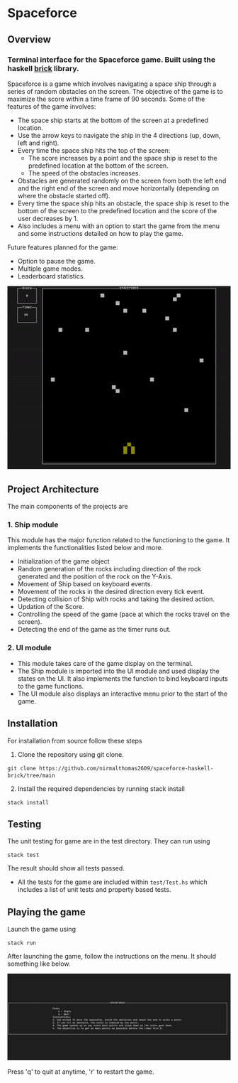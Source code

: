 # Spaceforce

## Overview

### Terminal interface for the Spaceforce game. Built using the haskell [brick](https://hackage.haskell.org/package/brick-0.18) library.

Spaceforce is a game which involves navigating a space ship through a series of random obstacles on the screen. The objective of the game is to maximize the score within a time frame of 90 seconds. Some of the features of the game involves:
- The space ship starts at the bottom of the screen at a predefined location. 
- Use the arrow keys to navigate the ship in the 4 directions (up, down, left and right).
- Every time the space ship hits the top of the screen:
    - The score increases by a point and the space ship is reset to the predefined location at the bottom of the screen.
    - The speed of the obstacles increases.
- Obstacles are generated randomly on the screen from both the left end and the right end of the screen and move horizontally (depending on where the obstacle started off).
- Every time the space ship hits an obstacle, the space ship is reset to the bottom of the screen to the predefined location and the score of the user decreases by 1.
- Also includes a menu with an option to start the game from the menu and some instructions detailed on how to play the game.

Future features planned for the game:
- Option to pause the game.
- Multiple game modes.
- Leaderboard statistics.

<p align="center">
  <img src="./docs/img/gameGif.gif"/>
</p>

## Project Architecture
The main components of the projects are
### 1. Ship module
  This module has the major function related to the functioning to the game. It implements the functionalities listed below and more.
  * Initialization of the game object
  * Random generation of the rocks including direction of the rock generated and the position of the rock on the Y-Axis.
  * Movement of Ship based on keyboard events.
  * Movement of the rocks in the desired direction every tick event.
  * Detecting collision of Ship with rocks and taking the desired action.
  * Updation of the Score.
  * Controlling the speed of the game (pace at which the rocks travel on the screen).
  * Detecting the end of the game as the timer runs out.

### 2. UI module
  - This module takes care of the game display on the terminal. 
  - The Ship module is imported into the UI module and used display the states on the UI. It also implements the function to bind keyboard inputs to the game functions.
  - The UI module also displays an interactive menu prior to the start of the game.

## Installation
For installation from source follow these steps
1. Clone the repository using git clone.
```shell
git clone https://github.com/nirmalthomas2609/spaceforce-haskell-brick/tree/main
```
2. Install the required dependencies by running stack install
```shell
stack install
```

## Testing
The unit testing for game are in the test directory. They can run using
```shell
stack test
```
The result should show all tests passed.

- All the tests for the game are included within `test/Test.hs` which includes a list of unit tests and property based tests.

## Playing the game

Launch the game using
```shell
stack run
```

After launching the game, follow the instructions on the menu. It should something like below.

<p align="center">
  <img src="./docs/img/gameMenu.jpg"/>
</p>

Press 'q' to quit at anytime, 'r' to restart the game.
